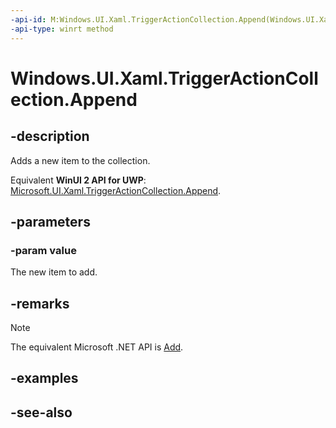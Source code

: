 ```yaml
---
-api-id: M:Windows.UI.Xaml.TriggerActionCollection.Append(Windows.UI.Xaml.TriggerAction)
-api-type: winrt method
---
```


<!-- Method syntax
public void Append(Windows.UI.Xaml.TriggerAction value)
-->

# Windows.UI.Xaml.TriggerActionCollection.Append

## -description
Adds a new item to the collection.

Equivalent **WinUI 2 API for UWP**: [Microsoft.UI.Xaml.TriggerActionCollection.Append](/windows/winui/api/microsoft.ui.xaml.triggeractioncollection.append).

## -parameters
### -param value
The new item to add.

## -remarks
> [!NOTE]
> The equivalent Microsoft .NET API is [Add](/dotnet/api/system.windows.triggeractioncollection.add).

## -examples

## -see-also
